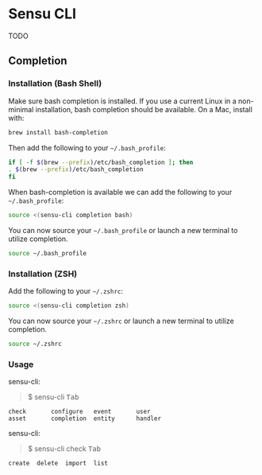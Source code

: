 # Sensu CLI

TODO

## Completion

### Installation (Bash Shell)

Make sure bash completion is installed. If you use a current Linux
in a non-minimal installation, bash completion should be available.
On a Mac, install with:

```sh
brew install bash-completion
```

Then add the following to your `~/.bash_profile`:

```bash
if [ -f $(brew --prefix)/etc/bash_completion ]; then
. $(brew --prefix)/etc/bash_completion
fi
```

When bash-completion is available we can add the following to your `~/.bash_profile`:

```bash
source <(sensu-cli completion bash)
```

You can now source your `~/.bash_profile` or launch a new terminal to utilize completion.

```sh
source ~/.bash_profile
```

### Installation (ZSH)

Add the following to your `~/.zshrc`:

```bash
source <(sensu-cli completion zsh)
```

You can now source your `~/.zshrc` or launch a new terminal to utilize completion.

```sh
source ~/.zshrc
```

### Usage

sensu-cli:
> $ sensu-cli <kbd>Tab</kbd>
```
check       configure   event       user
asset       completion  entity      handler
```

sensu-cli:
> $ sensu-cli check <kbd>Tab</kbd>
```
create  delete  import  list
```
